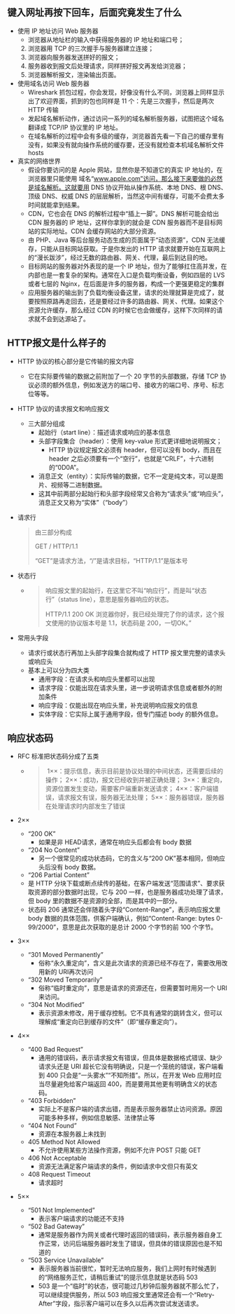 ##  键入网址再按下回车，后面究竟发生了什么

- 使用 IP 地址访问 Web 服务器
  - 浏览器从地址栏的输入中获得服务器的 IP 地址和端口号；
  2. 浏览器用 TCP 的三次握手与服务器建立连接；
  3. 浏览器向服务器发送拼好的报文；
  4. 服务器收到报文后处理请求，同样拼好报文再发给浏览器；
  5. 浏览器解析报文，渲染输出页面。
- 使用域名访问 Web 服务器
  - Wireshark 抓包过程，你会发现，好像没有什么不同，浏览器上同样显示出了欢迎界面，抓到的包也同样是 11 个：先是三次握手，然后是两次 HTTP 传输
  - 发起域名解析动作，通过访问一系列的域名解析服务器，试图把这个域名翻译成 TCP/IP 协议里的 IP 地址。
  - 在域名解析的过程中会有多级的缓存，浏览器首先看一下自己的缓存里有没有，如果没有就向操作系统的缓存要，还没有就检查本机域名解析文件 hosts
- 真实的网络世界
  - 假设你要访问的是 Apple 网站，显然你是不知道它的真实 IP 地址的，在浏览器里只能使用
    域名“www.apple.com”访问，那么接下来要做的必然是域名解析。这就要用 DNS 协议开始从操作系统、本地 DNS、根 DNS、顶级 DNS、权威 DNS 的层层解析，当然这中间有缓存，可能不会费太多时间就能拿到结果。
  -  CDN，它也会在 DNS 的解析过程中“插上一脚”。DNS 解析可能会给出 CDN 服务器的 IP 地址，这样你拿到的就会是 CDN 服务器而不是目标网站的实际地址。CDN 会缓存网站的大部分资源。
  - 由 PHP、Java 等后台服务动态生成的页面属于“动态资源”，CDN 无法缓存，只能从目标网站获取。于是你发出的 HTTP 请求就要开始在互联网上的“漫长跋涉”，经过无数的路由器、网关、代理，最后到达目的地。
  - 目标网站的服务器对外表现的是一个 IP 地址，但为了能够扛住高并发，在内部也是一套复杂的架构。通常在入口是负载均衡设备，例如四层的 LVS 或者七层的 Nginx，在后面是许多的服务器，构成一个更强更稳定的集群
  - 应用服务器的输出到了负载均衡设备这里，请求的处理就算是完成了，就要按照原路再走回去，还是要经过许多的路由器、网关、代理。如果这个资源允许缓存，那么经过 CDN 的时候它也会做缓存，这样下次同样的请求就不会到达源站了。





## HTTP报文是什么样子的

- HTTP 协议的核心部分是它传输的报文内容

  - 它在实际要传输的数据之前附加了一个 20 字节的头部数据，存储 TCP 协议必须的额外信息，例如发送方的端口号、接收方的端口号、序号、标志位等等。

- HTTP 协议的请求报文和响应报文

  - 三大部分组成
    - 起始行（start line）：描述请求或响应的基本信息
    - 头部字段集合（header）：使用 key-value 形式更详细地说明报文；
      - HTTP 协议规定报文必须有 header，但可以没有 body，而且在 header 之后必须要有一个“空行”，也就是“CRLF”，十六进制的“0D0A”。
    - 消息正文（entity）：实际传输的数据，它不一定是纯文本，可以是图片、视频等二进制数据。
    - 这其中前两部分起始行和头部字段经常又合称为“请求头”或“响应头”，消息正文又称为“实体”（“body”）

- 请求行

  > 由三部分构成
  >
  > GET / HTTP/1.1
  >
  > “GET”是请求方法，“/”是请求目标，“HTTP/1.1”是版本号

- 状态行

  - > 响应报文里的起始行，在这里它不叫“响应行”，而是叫“状态行”（status line），意思是服务器响应的状态。
    >
    > HTTP/1.1 200 OK
    > 浏览器你好，我已经处理完了你的请求，这个报文使用的协议版本号是 1.1，状态码是 200，一切OK。”

- 常用头字段

  - 请求行或状态行再加上头部字段集合就构成了 HTTP 报文里完整的请求头或响应头
  - 基本上可以分为四大类
    - 通用字段：在请求头和响应头里都可以出现
    - 请求字段：仅能出现在请求头里，进一步说明请求信息或者额外的附加条件
    - 响应字段：仅能出现在响应头里，补充说明响应报文的信息
    - 实体字段：它实际上属于通用字段，但专门描述 body 的额外信息。

  

  

  

## 响应状态码

- RFC 标准把状态码分成了五类

  - > ​	1××：提示信息，表示目前是协议处理的中间状态，还需要后续的操作；
    > ​	2××：成功，报文已经收到并被正确处理；
    > ​	3××：重定向，资源位置发生变动，需要客户端重新发送请求；
    > ​	4××：客户端错误，请求报文有误，服务器无法处理；
    > ​	5××：服务器错误，服务器在处理请求时内部发生了错误

- 2××

  - “200 OK”
    - 如果是非 HEAD请求，通常在响应头后都会有 body 数据
  - “204 No Content”
    - 另一个很常见的成功状态码，它的含义与“200 OK”基本相同，但响应头后没有 body 数据。
  - “206 Partial Content”
  - 是 HTTP 分块下载或断点续传的基础，在客户端发送“范围请求”、要求获取资源的部分数据时出现，它与 200 一样，也是服务器成功处理了请求，但 body 里的数据不是资源的全部，而是其中的一部分。
  - 状态码 206 通常还会伴随着头字段“Content-Range”，表示响应报文里 body 数据的具体范围，供客户端确认，例如“Content-Range: bytes 0-99/2000”，意思是此次获取的是总计 2000 个字节的前 100 个字节。

- 3××

  - “301 Moved Permanently”
    - 俗称“永久重定向”，含义是此次请求的资源已经不存在了，需要改用改用新的 URI再次访问
  - “302 Moved Temporarily”
    - 俗称“临时重定向”，意思是请求的资源还在，但需要暂时用另一个 URI 来访问。
  - “304 Not Modified”
    - 表示资源未修改，用于缓存控制。它不具有通常的跳转含义，但可以理解成“重定向已到缓存的文件”（即“缓存重定向”）。

- 4××

  - “400 Bad Request”
    - 通用的错误码，表示请求报文有错误，但具体是数据格式错误、缺少请求头还是 URI 超长它没有明确说，只是一个笼统的错误，客户端看到 400
      只会是“一头雾水”“不知所措”。所以，在开发 Web 应用时应当尽量避免给客户端返回 400，而是要用其他更有明确含义的状态码。
  - “403 Forbidden”	
    - 实际上不是客户端的请求出错，而是表示服务器禁止访问资源。原因可能多种多样，例如信息敏感、法律禁止等
  - “404 Not Found”	
    - 资源在本服务器上未找到
  - 405 Method Not Allowed
    - 不允许使用某些方法操作资源，例如不允许 POST 只能 GET
  - 406 Not Acceptable
    - 资源无法满足客户端请求的条件，例如请求中文但只有英文
  - 408 Request Timeout
    - 请求超时

- 5××

  - “501 Not Implemented”
    - 表示客户端请求的功能还不支持
  - “502 Bad Gateway”
    - 通常是服务器作为网关或者代理时返回的错误码，表示服务器自身工作正常，访问后端服务器时发生了错误，但具体的错误原因也是不知道的
  - “503 Service Unavailable”
    - 表示服务器当前很忙，暂时无法响应服务，我们上网时有时候遇到的“网络服务正忙，请稍后重试”的提示信息就是状态码 503
    - 503 是一个“临时”的状态，很可能过几秒钟后服务器就不那么忙了，可以继续提供服务，所以 503 响应报文里通常还会有一个“Retry-After”字段，指示客户端可以在多久以后再次尝试发送请求。

















































